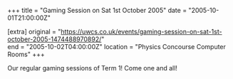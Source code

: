 +++
title = "Gaming Session on Sat 1st October 2005"
date = "2005-10-01T21:00:00Z"

[extra]
original = "https://uwcs.co.uk/events/gaming-session-on-sat-1st-october-2005-1474488970892/"    
end = "2005-10-02T04:00:00Z"
location = "Physics Concourse Computer Rooms"
+++

Our regular gaming sessions of Term 1\! Come one and all\!

